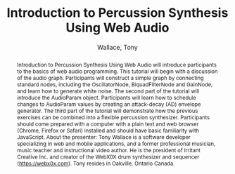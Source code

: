 --- 
title: "Introduction to Percussion Synthesis Using Web Audio" 
abstract: "Introduction to Percussion Synthesis Using Web Audio will introduce participants to the basics of web audio programming. This tutorial will begin with a discussion of the audio graph. Participants will construct a simple graph by connecting standard nodes, including the OscillatorNode, BiquadFilterNode and GainNode, and learn how to generate white noise. The second part of the tutorial will introduce the AudioParam object. Participants will learn how to schedule changes to AudioParam values by creating an attack-decay (AD) envelope generator. The third part of the tutorial will demonstrate how the previous exercises can be combined into a flexible percussion synthesizer. Participants should come prepared with a computer with a plain text and web browser (Chrome, Firefox or Safari) installed and should have basic familiarity with JavaScript. About the presenter: Tony Wallace is a software developer specializing in web and mobile applications, and a former professional musician, music teacher and instructional video author. He is the president of Irritant Creative Inc. and creator of the WebX0X drum synthesizer and sequencer (https://webx0x.com). Tony resides in Oakville, Ontario Canada." 
address: "Atlanta, Georgia" 
author: "Wallace, Tony"
webAuthor: "Tony Wallace" 
booktitle: "Proceedings of the International Web Audio Conference" 
editor: "Freeman, Jason and Lerch, Alexander and Paradis, Matthew" 
month: "Proceedings of the International Web Audio Conference"
pages: "" 
publisher: "Georgia Tech" 
series: "WAC '16"
track: "Tutorial"  
year: "2016" 
id: "2016_EA_tut5" 
tags: year2016
media: none 
pdflink: /_data/papers/pdf/2016/2016_tut5.pdf
ISSN: 2663-5844
---